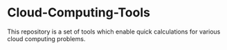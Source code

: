 # Cloud-Computing-Tools
This repository is a set of tools which enable quick calculations for various cloud computing problems.
